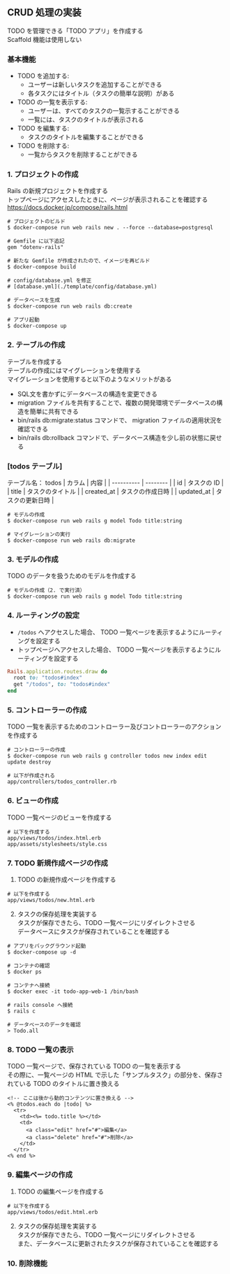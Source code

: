 ## CRUD 処理の実装
TODO を管理できる「TODO アプリ」を作成する  
Scaffold 機能は使用しない

### 基本機能
- TODO を追加する:
  - ユーザーは新しいタスクを追加することができる  
  - 各タスクにはタイトル（タスクの簡単な説明）がある  
- TODO の一覧を表示する:
  - ユーザーは、すべてのタスクの一覧示することができる  
  - 一覧には、タスクのタイトルが表示される
- TODO を編集する:
  - タスクのタイトルを編集することができる
- TODO を削除する:
  - 一覧からタスクを削除することができる

### 1. プロジェクトの作成
Rails の新規プロジェクトを作成する  
トップページにアクセスしたときに、ページが表示されることを確認する  
https://docs.docker.jp/compose/rails.html

```console
# プロジェクトのビルド
$ docker-compose run web rails new . --force --database=postgresql

# Gemfile に以下追記
gem "dotenv-rails"

# 新たな Gemfile が作成されたので、イメージを再ビルド
$ docker-compose build

# config/database.yml を修正
# [database.yml](./template/config/database.yml)

# データベースを生成
$ docker-compose run web rails db:create

# アプリ起動
$ docker-compose up
```

### 2. テーブルの作成
テーブルを作成する  
テーブルの作成にはマイグレーションを使用する  
マイグレーションを使用すると以下のようなメリットがある  
- SQL文を書かずにデータベースの構造を変更できる
- migration ファイルを共有することで、複数の開発環境でデータベースの構造を簡単に共有できる
- bin/rails db:migrate:status コマンドで、 migration ファイルの適用状況を確認できる
- bin/rails db:rollback コマンドで、データベース構造を少し前の状態に戻せる

### [todos テーブル]
テーブル名： todos
| カラム        | 内容       |
| ---------- | -------- |
| id         | タスクの ID  |
| title      | タスクのタイトル |
| created_at | タスクの作成日時 |
| updated_at | タスクの更新日時 |

```console
# モデルの作成
$ docker-compose run web rails g model Todo title:string

# マイグレーションの実行
$ docker-compose run web rails db:migrate
```

### 3. モデルの作成
TODO のデータを扱うためのモデルを作成する

```console
# モデルの作成（2. で実行済）
$ docker-compose run web rails g model Todo title:string
```

### 4. ルーティングの設定
- `/todos` へアクセスした場合、 TODO 一覧ページを表示するようにルーティングを設定する 
- トップページへアクセスした場合、 TODO 一覧ページを表示するようにルーティングを設定する  

```rb
Rails.application.routes.draw do
  root to: "todos#index"
  get "/todos", to: "todos#index"
end
```

### 5. コントローラーの作成
TODO 一覧を表示するためのコントローラー及びコントローラーのアクションを作成する  

```console
# コントローラーの作成  
$ docker-compose run web rails g controller todos new index edit update destroy
```

```console
# 以下が作成される
app/controllers/todos_controller.rb
```

### 6. ビューの作成
TODO 一覧ページのビューを作成する  

```console
# 以下を作成する
app/views/todos/index.html.erb
app/assets/stylesheets/style.css
```

### 7. TODO 新規作成ページの作成
1. TODO の新規作成ページを作成する  
```console
# 以下を作成する
app/views/todos/new.html.erb
```

2. タスクの保存処理を実装する  
   タスクが保存できたら、TODO 一覧ページにリダイレクトさせる  
   データベースにタスクが保存されていることを確認する  

```console
# アプリをバックグラウンド起動
$ docker-compose up -d

# コンテナの確認
$ docker ps

# コンテナへ接続
$ docker exec -it todo-app-web-1 /bin/bash

# rails console へ接続
$ rails c

# データベースのデータを確認
> Todo.all
```

### 8. TODO 一覧の表示
TODO 一覧ページで、保存されている TODO の一覧を表示する  
その際に、一覧ページの HTML で示した「サンプルタスク」の部分を、保存されている TODO のタイトルに置き換える  

```erb
<!-- ここは後から動的コンテンツに置き換える -->
<% @todos.each do |todo| %>
  <tr>
    <td><%= todo.title %></td>
    <td>
      <a class="edit" href="#">編集</a>
      <a class="delete" href="#">削除</a>
    </td>
  </tr>
<% end %>
```

### 9. 編集ページの作成
1. TODO の編集ページを作成する  
```console
# 以下を作成する
app/views/todos/edit.html.erb
```

2. タスクの保存処理を実装する  
   タスクが保存できたら、TODO 一覧ページにリダイレクトさせる  
   また、データベースに更新されたタスクが保存されていることを確認する  

### 10. 削除機能
